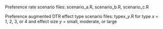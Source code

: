 Preference rate scenario files: scenario_a.R, scenario_b.R, scenario_c.R

Preference augmented DTR effect type scenario files: type$x$_$y$.R for type $x$ = 1, 2, 3, or 4 and effect size $y$ = small, moderate, or large
